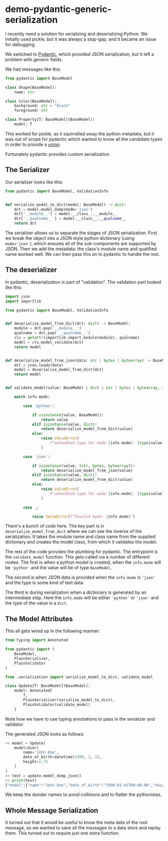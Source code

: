 # demo-pydantic-generic-serialization

I recently need a solution for serializing and deserializing Python. We initially
used pickle, but it was always a stop-gap, and it became an issue for debugging.

We switched to [Pydantic](https://github.com/pydantic/pydantic), which provided
JSON serialization, but it left a problem with generic fields.

We had messages like this:

```python
from pydantic import BaseModel

class Shape(BaseModel):
    name: str

class Color(BaseModel):
    background: str = "black"
    foreground: str

class Property[T: BaseModel](BaseModel):
    model: T
```

This worked for pickle, as it squirrelled away the python metadata, but it was
out of scope for pydantic which wanted to know all the candidate types in order to
provide a [union](https://docs.pydantic.dev/latest/concepts/unions/).

Fortunately pydantic provides custom serialization.

## The Serializer

Our serializer looks like this:

```python
from pydantic import BaseModel, ValidationInfo


def serialize_model_to_dict(model: BaseModel) -> dict:
    dct = model.model_dump(mode='json')
    dct['__module__'] = model.__class__.__module__
    dct['__qualname__'] = model.__class__.__qualname__
    return dct
```

The serializer allows us to separate the stages of JSON serialization. First we
break the object into a JSON style python dictionary (using `mode='json'`),
which ensures all of the sub-components are supported by JSON. Then we add
the metadata: the class's module name and qualified name worked well. We can
then pass this on to pydantic to handle the rest.

## The deserializer

In pydantic, deserialization is part of "validation". The validation part
looked like this:

```python
import json
import importlib

from pydantic import BaseModel, ValidationInfo


def deserialize_model_from_dict(dct: dict) -> BaseModel:
    module = dct.pop('__module__')
    qualname = dct.pop('__qualname__')
    cls = getattr(importlib.import_module(module), qualname)
    model = cls.model_validate(dct)
    return model


def deserialize_model_from_json(data: str | bytes | bytearray) -> BaseModel:
    dct = json.loads(data)
    model = deserialize_model_from_dict(dct)
    return model


def validate_model(value: BaseModel | dict | str | bytes | bytearray, info: ValidationInfo) -> BaseModel:

    match info.mode:

        case 'python':

            if isinstance(value, BaseModel):
                return value
            elif isinstance(value, dict):
                return deserialize_model_from_dict(value)
            else:
                raise ValueError(
                    f"unhandled type for mode {info.mode}: {type(value)}"
                )

        case 'json':

            if isinstance(value, (str, bytes, bytearray)):
                return deserialize_model_from_json(value)
            elif isinstance(value, dict):
                return deserialize_model_from_dict(value)
            else:
                raise ValueError(
                    f"unhandled type for mode {info.mode}: {type(value)}"
                )

        case _:

            raise ValueError(f"Invalid mode: {info.mode}")
```

There's a bunch of code here. The key part is in `deserialize_model_from_dict`
where we can see the inverse of the serialization. It takes the module name and
class name from the supplied dictionary and creates the model class, from which it validates
the model.

The rest of the code provides the plumbing for pydantic. The entrypoint is the
`validate_model` function. This gets called via a number of different routes.
The first is when a python model is created, when the `info.mode` will be
`'python'` and the value will be of type `BaseModel`.

The second is when JSON data is provided when the `info.mode` is `'json'` and
the type is some kind of text data.

The third is during serialization when a dictionary is generated by an
intermediate step. Here the `info.mode` will be either `'python'` or `'json'`
and the type of the value is a `dict`.

## The Model Attributes

This all gets wired up in the following manner:

```python
from typing import Annotated

from pydantic import (
    BaseModel,
    PlainSerializer,
    PlainValidator
)

from .serialization import serialize_model_to_dict, validate_model

class Update[T: BaseModel](BaseModel):
    model: Annotated[
        T,
        PlainSerializer(serialize_model_to_dict),
        PlainValidator(validate_model)
    ]
```

Note how we have to use typing annotations to pass in the serializer and validator.

The generated JSON looks as follows:

```python
>> model = Update(
    model=User(
        name='John Doe',
        date_of_birth=datetime(1990, 1, 1),
        height=1.75
    )
)
>> text = update.model_dump_json()
>> print(text)
{"model":{"name":"John Doe","date_of_birth":"1990-01-01T00:00:00","height":1.75,"__module__":"kafka_ex1.models","__qualname__":"User"}}
```

We keep the dunder names to avoid collisions and to flatter the pythonistas.

## Whole Message Serialization

It turned out that it would be useful to know the meta data of the root message, as we wanted to save all the messages to a data store and replay them. This turned out to require just one extra function.

```python
```
